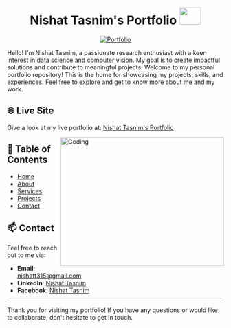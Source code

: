 <!-- Do Not Copy -->

<h1 align="center">Nishat Tasnim's Portfolio <img src="https://media.giphy.com/media/ixN1f5UlViepnCjHkn/giphy.gif" height="40" width="50"></h1>

<p align="center">
    <a href="https://nishattasnim01.github.io/Nishat-Tasnim/" target="_blank">
        <img src="https://img.shields.io/badge/Visit-Portfolio-blue?style=for-the-badge" alt="Portfolio">
    </a>
</p>

<p align="left">
Hello! I'm Nishat Tasnim, a passionate research enthusiast with a keen interest in data science and computer vision. My goal is to create impactful solutions and contribute to meaningful projects. Welcome to my personal portfolio repository! This is the home for showcasing my projects, skills, and experiences. Feel free to explore and get to know more about me and my work.
</p>

## 🌐 Live Site

Give a look at my live portfolio at: [Nishat Tasnim's Portfolio](https://nishattasnim01.github.io/Nishat-Tasnim/)

<img align="right" alt="Coding" height="300" width="380" src="https://cdn.dribbble.com/users/1047273/screenshots/6515762/01-pinssm.gif">

## 📖 Table of Contents

- [Home](https://nishattasnim01.github.io/Nishat-Tasnim/)
- [About](https://nishattasnim01.github.io/Nishat-Tasnim/)
- [Services](https://nishattasnim01.github.io/Nishat-Tasnim/)
- [Projects](https://nishattasnim01.github.io/Nishat-Tasnim/)
- [Contact](https://nishattasnim01.github.io/Nishat-Tasnim/)

## 📫 Contact

Feel free to reach out to me via:

- **Email**: <a href="mailto:nishatt315@gmail.com">nishatt315@gmail.com</a>
- **LinkedIn**: [Nishat Tasnim](https://www.linkedin.com/in/nishatt-tasnim-065a79279)
- **Facebook**: [Nishat Tasnim](https://www.facebook.com/profile.php?id=100057417531922)

---

Thank you for visiting my portfolio! If you have any questions or would like to collaborate, don't hesitate to get in touch.

<!-- Do Not Copy -->
